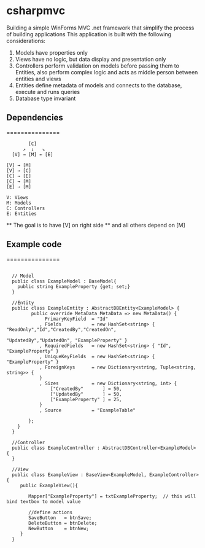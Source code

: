 # csharpmvc
Building a simple WinForms MVC .net framework that simplify the process of building applications
This application is built with the following considerations:
1. Models have properties only
2. Views have no logic, but data display and presentation only
3. Controllers perform validation on models before passing them to Entities, also perform complex logic 
   and acts as middle person between entities and views
4. Entities define metadata of models and connects to the database, execute and runs queries 
5. Database type invariant


## Dependencies
===============
```
        [C]  
      ↗  ↓   ↘ 
  [V] → [M] ← [E]

[V] → [M]                 
[V] → [C]        
[C] → [E]        
[C] → [M]
[E] → [M]

V: Views
M: Models
C: Controllers
E: Entities
```
** The goal is to have [V] on right side 
** and all others depend on [M]

## Example code
===============
```
  
  // Model
  public class ExampleModel : BaseModel{
    public string ExampleProperty {get; set;}
  }
  
  //Entity
  public class ExampleEntity : AbstractDBEntity<ExampleModel> {
         public override MetaData MetaData => new MetaData() {
              PrimaryKeyField  = "Id" 
            , Fields           = new HashSet<string> { "ReadOnly","Id","CreatedBy","CreatedOn",
                                                       "UpdatedBy","UpdatedOn", "ExampleProperty" }  
            , RequiredFields   = new HashSet<string> { "Id", "ExampleProperty" }
            , UniqueKeyFields  = new HashSet<string> { "ExampleProperty" }
            , ForeignKeys      = new Dictionary<string, Tuple<string, string>> {
            }
            , Sizes            = new Dictionary<string, int> {
                ["CreatedBy"       ] = 50,
                ["UpdatedBy"       ] = 50,
                ["ExampleProperty" ] = 25,
            }
            , Source           = "ExampleTable"

        };
    }
  }
 
  //Controller
  public class ExampleController : AbstractDBController<ExampleModel> {
  }
  
  //View
  public class ExampleView : BaseView<ExampleModel, ExampleController> {  
     public ExampleView(){
     
        Mapper["ExampleProperty"] = txtExampleProperty;  // this will bind textbox to model value
        
        //define actions
        SaveButton   = btnSave;                          
        DeleteButton = btnDelete;                        
        NewButton    = btnNew;
     }
  }
```
